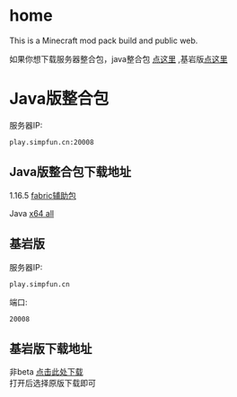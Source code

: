 # home
This is a Minecraft mod pack build and public web. <br>

如果你想下载服务器整合包，java整合包 [点这里](https://xingguangcuican6666.github.io/#/?id=Java版整合包 "github") ,基岩版[点这里](https://xingguangcuican6666.github.io/#/?id=基岩版 "github")<br>




# Java版整合包 

服务器IP: 

~~~
play.simpfun.cn:20008
~~~
Java版整合包下载地址
---
1.16.5 [fabric辅助包](https://github.com/xingguangcuican6666/xingguangcuican6666.github.com/releases/tag/1.16.5 "github") <br>

Java [x64 all](https://mirrors.tuna.tsinghua.edu.cn/Adoptium/17/jdk/x64/windows/ "Java") <br>

基岩版 <br>
---

服务器IP:
~~~
play.simpfun.cn 
~~~
端口:
~~~
20008
~~~
基岩版下载地址
---
非beta [点击此处下载](https://bbk.endyun.ltd/main "基岩版") <br>
打开后选择原版下载即可
